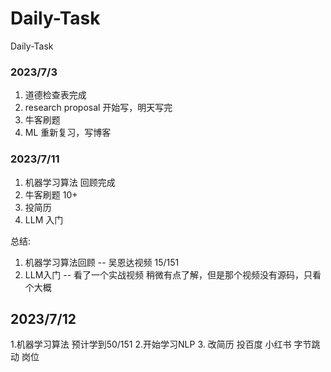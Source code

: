 # Daily-Task
Daily-Task

### 2023/7/3
1. 道德检查表完成
2. research proposal 开始写，明天写完
3. 牛客刷题
4. ML 重新复习，写博客
   

### 2023/7/11
 1. 机器学习算法 回顾完成  
 2. 牛客刷题 10+
 3. 投简历
 4. LLM 入门

总结:
1. 机器学习算法回顾 -- 吴恩达视频 15/151
2. LLM入门  -- 看了一个实战视频 稍微有点了解，但是那个视频没有源码，只看个大概

## 2023/7/12
1.机器学习算法 预计学到50/151
2.开始学习NLP
3. 改简历 投百度 小红书 字节跳动 岗位


